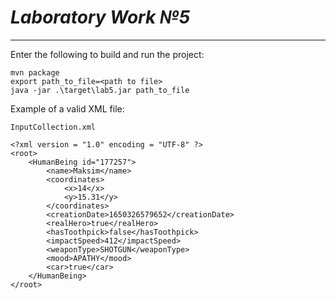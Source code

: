# _Laboratory Work №5_
***
Enter the following to build and run the project:
~~~
mvn package
export path_to_file=<path to file>
java -jar .\target\lab5.jar path_to_file
~~~
Example of a valid XML file:

`InputCollection.xml`
~~~
<?xml version = "1.0" encoding = "UTF-8" ?>
<root>
    <HumanBeing id="177257">
        <name>Maksim</name>
        <coordinates>
            <x>14</x>
            <y>15.31</y>
        </coordinates>
        <creationDate>1650326579652</creationDate>
        <realHero>true</realHero>
        <hasToothpick>false</hasToothpick>
        <impactSpeed>412</impactSpeed>
        <weaponType>SHOTGUN</weaponType>
        <mood>APATHY</mood>
        <car>true</car>
    </HumanBeing>
</root>
~~~


